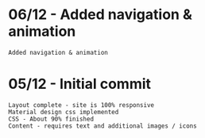 # 06/12 - Added navigation & animation
    Added navigation & animation
# 05/12 - Initial commit
    Layout complete - site is 100% responsive
    Material design css implemented
    CSS - About 90% finished
    Content - requires text and additional images / icons

